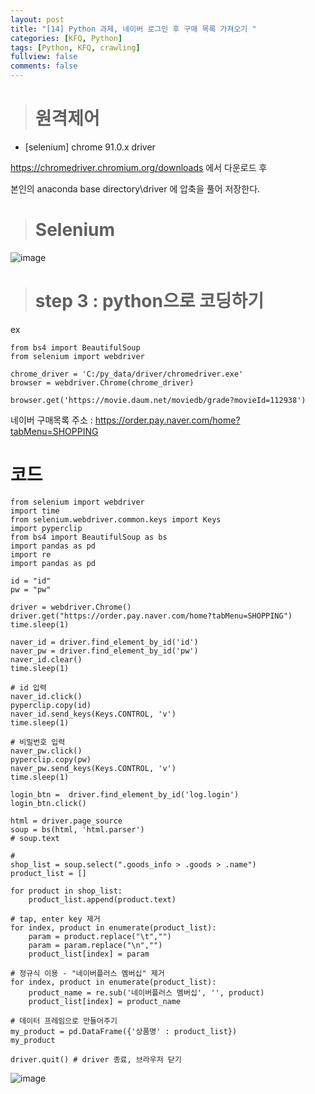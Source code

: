 ```yaml
---
layout: post
title: "[14] Python 과제, 네이버 로그인 후 구매 목록 가져오기 "
categories: [KFQ, Python]
tags: [Python, KFQ, crawling]
fullview: false
comments: false
---
```


> # 원격제어

- [selenium] chrome 91.0.x driver

<https://chromedriver.chromium.org/downloads> 에서 다운로드 후

본인의 anaconda base directory\driver 에 압축을 풀어 저장한다.


> # Selenium

![image](https://user-images.githubusercontent.com/84369912/126756282-92525504-49f8-4be5-bcd4-77200764acac.png)


> # step 3 : python으로 코딩하기

ex
```
from bs4 import BeautifulSoup
from selenium import webdriver

chrome_driver = 'C:/py_data/driver/chromedriver.exe'
browser = webdriver.Chrome(chrome_driver)

browser.get('https://movie.daum.net/moviedb/grade?movieId=112938')
```

네이버 구매목록 주소 : <https://order.pay.naver.com/home?tabMenu=SHOPPING>


# 코드
```
from selenium import webdriver
import time
from selenium.webdriver.common.keys import Keys
import pyperclip
from bs4 import BeautifulSoup as bs
import pandas as pd
import re
import pandas as pd

id = "id"
pw = "pw"

driver = webdriver.Chrome()
driver.get("https://order.pay.naver.com/home?tabMenu=SHOPPING")
time.sleep(1)

naver_id = driver.find_element_by_id('id')
naver_pw = driver.find_element_by_id('pw')
naver_id.clear()
time.sleep(1)

# id 입력
naver_id.click()
pyperclip.copy(id)
naver_id.send_keys(Keys.CONTROL, 'v')
time.sleep(1)

# 비밀번호 입력
naver_pw.click()
pyperclip.copy(pw)
naver_pw.send_keys(Keys.CONTROL, 'v')
time.sleep(1)

login_btn =  driver.find_element_by_id('log.login')
login_btn.click()

html = driver.page_source
soup = bs(html, 'html.parser')
# soup.text

# 
shop_list = soup.select(".goods_info > .goods > .name")
product_list = []

for product in shop_list:
    product_list.append(product.text)

# tap, enter key 제거
for index, product in enumerate(product_list):
    param = product.replace("\t","")
    param = param.replace("\n","")
    product_list[index] = param

# 정규식 이용 - "네이버플러스 멤버십" 제거
for index, product in enumerate(product_list):
    product_name = re.sub('네이버플러스 멤버십', '', product)
    product_list[index] = product_name
    
# 데이터 프레임으로 만들어주기
my_product = pd.DataFrame({'상품명' : product_list})
my_product

driver.quit() # driver 종료, 브라우저 닫기
```

![image](https://user-images.githubusercontent.com/84369912/126756581-de6e557d-250f-4139-a360-fc8286ba78a8.png)

